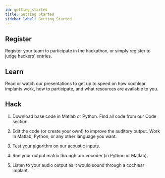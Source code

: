 ```yaml
---
id: getting_started
title: Getting Started
sidebar_label: Getting Started
---
```

## Register

Register your team to participate in the hackathon, or simply register to judge hackers' entries. 

## Learn

Read or watch our presentations to get up to speed on how cochlear implants work, how to participate, and what resources are available to you.

## Hack

1. Download base code in Matlab or Python. Find all code from our Code section.

2. Edit the code (or create your own!) to improve the auditory output. Work in Matlab, Python, or any other language you want. 

3. Test your algorithm on our acoustic inputs.

4. Run your output matrix through our vocoder (in Python or Matlab).

5. Listen to your audio output as it would sound through a cochlear implant.
